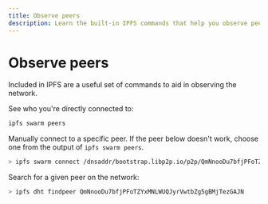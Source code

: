 ```yaml
---
title: Observe peers
description: Learn the built-in IPFS commands that help you observe peers on the network.
---
```


# Observe peers

Included in IPFS are a useful set of commands to aid in observing the network.

See who you're directly connected to:

```sh
ipfs swarm peers
```

Manually connect to a specific peer. If the peer below doesn't work, choose one from the output of `ipfs swarm peers`.

```sh
> ipfs swarm connect /dnsaddr/bootstrap.libp2p.io/p2p/QmNnooDu7bfjPFoTZYxMNLWUQJyrVwtbZg5gBMjTezGAJN
```

Search for a given peer on the network:

```sh
> ipfs dht findpeer QmNnooDu7bfjPFoTZYxMNLWUQJyrVwtbZg5gBMjTezGAJN
```
